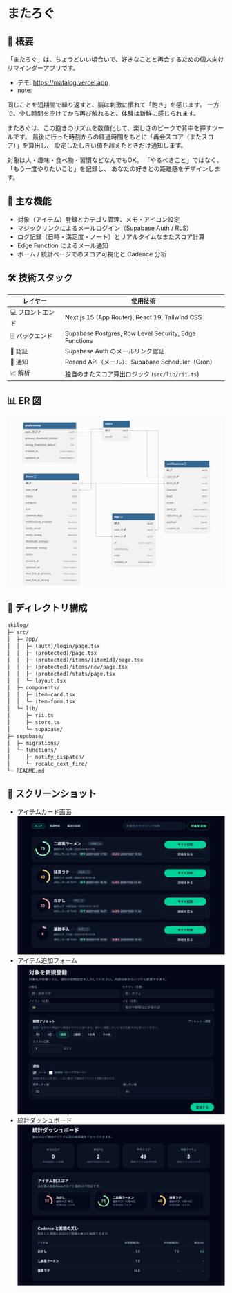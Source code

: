 ﻿# またろぐ 

## 📌 概要
「またろぐ」は、ちょうどいい頃合いで、好きなことと再会するための個人向けリマインダーアプリです。

- デモ: https://matalog.vercel.app
- note: 

同じことを短期間で繰り返すと、脳は刺激に慣れて「飽き」を感じます。
一方で、少し時間を空けてから再び触れると、体験は新鮮に感じられます。

またろぐは、この飽きのリズムを数値化して、楽しさのピークで背中を押すツールです。
最後に行った時刻からの経過時間をもとに「再会スコア（またスコア）」を算出し、
設定したしきい値を超えたときだけ通知します。

対象は人・趣味・食べ物・習慣などなんでもOK。
「やるべきこと」ではなく、「もう一度やりたいこと」を記録し、
あなたの好きとの距離感をデザインします。

## 🎯 主な機能 
- 対象（アイテム）登録とカテゴリ管理、メモ・アイコン設定
- マジックリンクによるメールログイン（Supabase Auth / RLS）
- ログ記録（日時・満足度・ノート）とリアルタイムなまたスコア計算
- Edge Function によるメール通知
- ホーム / 統計ページでのスコア可視化と Cadence 分析

## 🛠️ 技術スタック 
| レイヤー | 使用技術 |
| --- | --- |
| 💻 フロントエンド | Next.js 15 (App Router), React 19, Tailwind CSS |
| 🗄️ バックエンド | Supabase Postgres, Row Level Security, Edge Functions |
| 🔐 認証 | Supabase Auth のメールリンク認証 |
| 📣 通知 | Resend API（メール）、Supabase Scheduler（Cron） |
| 📈 解析 | 独自のまたスコア算出ロジック (`src/lib/rii.ts`) |

## 📊 ER 図 
![ER 図](public/またろぐDB.png)

## 📂 ディレクトリ構成
```text
akilog/
├─ src/
│  ├─ app/
│  │  ├─ (auth)/login/page.tsx
│  │  ├─ (protected)/page.tsx
│  │  ├─ (protected)/items/[itemId]/page.tsx
│  │  ├─ (protected)/items/new/page.tsx
│  │  ├─ (protected)/stats/page.tsx
│  │  └─ layout.tsx
│  ├─ components/
│  │  ├─ item-card.tsx
│  │  └─ item-form.tsx
│  └─ lib/
│     ├─ rii.ts
│     ├─ store.ts
│     └─ supabase/
├─ supabase/
│  ├─ migrations/
│  └─ functions/
│     ├─ notify_dispatch/
│     └─ recalc_next_fire/
└─ README.md
```

## 📸 スクリーンショット
- アイテムカード画面  
  ![アイテムカード](public/またろぐアイテムカード.png)
- アイテム追加フォーム  
  ![アイテム追加](public/またろぐアイテム追加.png)
- 統計ダッシュボード  
  ![統計ダッシュボード](public/またろぐ統計.png)
